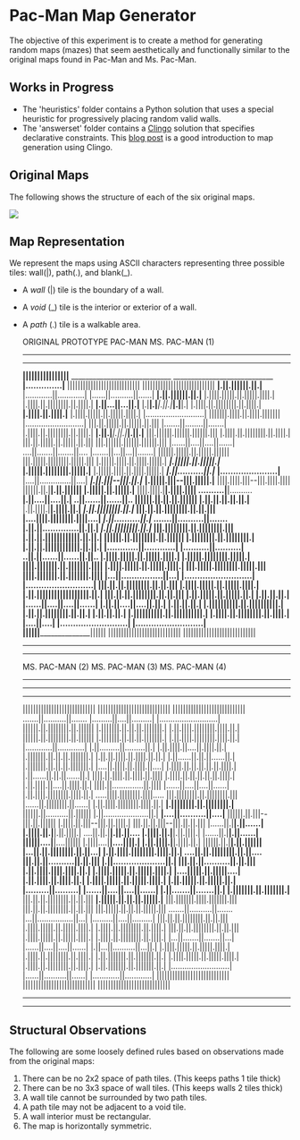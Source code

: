 
Pac-Man Map Generator
=====================

The objective of this experiment is to create a method for generating random
maps (mazes) that seem aesthetically and functionally similar to the original
maps found in Pac-Man and Ms. Pac-Man.

Works in Progress
-----------------

- The 'heuristics' folder contains a Python solution that uses a special heuristic for progressively placing random valid walls.
- The 'answerset' folder contains a [Clingo](http://potassco.sourceforge.net/#clingo) solution that specifies declarative constraints.  This [blog post](http://eis-blog.ucsc.edu/2011/10/map-generation-speedrun/) is a good introduction to map generation using Clingo.


Original Maps
-------------

The following shows the structure of each of the six original maps.

<a href="https://github.com/shaunew/Pac-Man/raw/gh-pages/mapgen/origmaps_2x.png"><img src="https://github.com/shaunew/Pac-Man/raw/gh-pages/mapgen/origmaps_1x.png"/></a>


Map Representation
------------------

We represent the maps using ASCII characters representing three possible tiles: wall(|), path(.), and blank(_).

- A *wall* (|) tile is the boundary of a wall.
- A *void* (_) tile is the interior or exterior of a wall.
- A *path* (.) tile is a walkable area.


    ORIGINAL PROTOTYPE             PAC-MAN                        MS. PAC-MAN (1)
    ____________________________   ____________________________   ____________________________
    ____________________________   ____________________________   ____________________________
    ______||||||||||||||||______   ____________________________   ____________________________
    ______|..............|______   ||||||||||||||||||||||||||||   ||||||||||||||||||||||||||||
    ______|.||.||||||.||.|______   |............||............|   |......||..........||......|
    ______|.||.||||||.||.|______   |.||||.|||||.||.|||||.||||.|   |.||||.||.||||||||.||.||||.|
    ______|.||...||...||.|______   |.|__|.|___|.||.|___|.|__|.|   |.||||.||.||||||||.||.||||.|
    ______|.||||.||.||||.|______   |.||||.|||||.||.|||||.||||.|   |..........................|
    |||||||.||||.||.||||.|||||||   |..........................|   |||.||.|||||.||.|||||.||.|||
    |.......||........||.......|   |.||||.||.||||||||.||.||||.|   __|.||.|___|.||.|___|.||.|__
    |||.||||||.||||||.||||||.|||   |.||||.||.||||||||.||.||||.|   |||.||.|||||.||.|||||.||.|||
    |||.||||||.||||||.||||||.|||   |......||....||....||......|   ....||.......||.......||....
    |.......||...||...||.......|   ||||||.|||||.||.|||||.||||||   |||.|||||.||||||||.|||||.|||
    |.|||||.||||.||.||||.|||||.|   _____|.|||||.||.|||||.|_____   __|.|||||.||||||||.|||||.|__
    |.|||||.||||.||.||||.|||||.|   _____|.||..........||.|_____   __|......................|__
    |....||..............||....|   _____|.||.|||--|||.||.|_____   __|.|||||.|||--|||.|||||.|__
    ||||.||||.|||--|||.||||.||||   ||||||.||.|______|.||.||||||   __|.|||||.|______|.|||||.|__
    ||||.||||.|______|.||||.||||   ..........|______|..........   __|.||....|______|....||.|__
    ..||......|______|......||..   ||||||.||.|______|.||.||||||   __|.||.||.|______|.||.||.|__
    |.||.||||.|______|.||||.||.|   _____|.||.||||||||.||.|_____   |||.||.||.||||||||.||.||.|||
    |....||||.||||||||.||||....|   _____|.||..........||.|_____   .......||..........||.......
    |.||.||..............||.||.|   _____|.||.||||||||.||.|_____   |||.||||||||.||.||||||||.|||
    |.||.||.||||||||||||.||.||.|   ||||||.||.||||||||.||.||||||   __|.||||||||.||.||||||||.|__
    |.||.||.||||||||||||.||.||.|   |............||............|   __|..........||..........|__
    ..||.||......||......||.||..   |.||||.|||||.||.|||||.||||.|   __|.|||||.||||||||.|||||.|__
    ||||.|||||||.||.|||||||.||||   |.||||.|||||.||.|||||.||||.|   |||.|||||.||||||||.|||||.|||
    ||||.|||||||.||.|||||||.||||   |...||................||...|   |..........................|
    |..........................|   |||.||.||.||||||||.||.||.|||   |.||||.|||||.||.|||||.||||.|
    |.||.||||||||||||||||||.||.|   |||.||.||.||||||||.||.||.|||   |.|__|.|||||.||.|||||.|__|.|
    |.||.|________________|.||.|   |......||....||....||......|   |.|__|.||....||....||.|__|.|
    |.||.|________________|.||.|   |.||||||||||.||.||||||||||.|   |.|__|.||.||||||||.||.|__|.|
    |.||.|________________|.||.|   |.||||||||||.||.||||||||||.|   |.||||.||.||||||||.||.||||.|
    |....|________________|....|   |..........................|   |..........................|
    ||||||________________||||||   ||||||||||||||||||||||||||||   ||||||||||||||||||||||||||||
    ____________________________   ____________________________   ____________________________
    ____________________________   ____________________________   ____________________________
    
    
    MS. PAC-MAN (2)                MS. PAC-MAN (3)                MS. PAC-MAN (4)
    ____________________________   ____________________________   ____________________________
    ____________________________   ____________________________   ____________________________
    ____________________________   ____________________________   ____________________________
    ||||||||||||||||||||||||||||   ||||||||||||||||||||||||||||   ||||||||||||||||||||||||||||
    .......||..........||.......   |.........||....||.........|   |..........................|
    ||||||.||.||||||||.||.||||||   |.|||||||.||.||.||.|||||||.|   |.||.||||.||||||||.||||.||.|
    ||||||.||.||||||||.||.||||||   |.|||||||.||.||.||.|||||||.|   |.||.||||.||||||||.||||.||.|
    |............||............|   |.||.........||.........||.|   |.||.||||.||....||.||||.||.|
    |.|||||||.||.||.||.|||||||.|   |.||.||.||||.||.||||.||.||.|   |.||......||.||.||......||.|
    |.|||||||.||.||.||.|||||||.|   |....||.||||.||.||||.||....|   |.||||.||.||.||.||.||.||||.|
    |.||......||.||.||......||.|   ||||.||.||||.||.||||.||.||||   |.||||.||.||.||.||.||.||||.|
    |.||.||||.||....||.||||.||.|   ||||.||..............||.||||   |......||....||....||......|
    |.||.||||.||||||||.||||.||.|   .....||||.||||||||.||||.....   |||.||||||||.||.||||||||.|||
    |......||.||||||||.||......|   |.||.||||.||||||||.||||.||.|   __|.||||||||.||.||||||||.|__
    ||||||.||..........||.||||||   |.||....................||.|   __|....||..........||....|__
    ||||||.||.|||--|||.||.||||||   |.||||.||.|||--|||.||.||||.|   |||.||.||.|||--|||.||.||.|||
    |......||.|______|.||......|   |.||||.||.|______|.||.||||.|   ....||.||.|______|.||.||....
    |.||||.||.|______|.||.||||.|   |......||.|______|.||......|   ||||||....|______|....||||||
    |.||||....|______|....||||.|   |.||.||||.|______|.||||.||.|   ||||||.||.|______|.||.||||||
    |...||.||.||||||||.||.||...|   |.||.||||.||||||||.||||.||.|   ....||.||.||||||||.||.||....
    |||.||.||..........||.||.|||   |.||....................||.|   |||.||.||..........||.||.|||
    __|.||.||||.||||.||||.||.|__   |.||||.|||||.||.|||||.||||.|   __|....|||||.||.|||||....|__
    __|.||.||||.|__|.||||.||.|__   |.||||.|||||.||.|||||.||||.|   __|.||.|||||.||.|||||.||.|__
    __|.........|__|.........|__   |......||....||....||......|   __|.||.......||.......||.|__
    __|.|||||||.|__|.|||||||.|__   |||.||.||.||||||||.||.||.|||   __|.|||||.||.||.||.|||||.|__
    |||.|||||||.||||.|||||||.|||   |||.||.||.||||||||.||.||.|||   |||.|||||.||.||.||.|||||.|||
    .......||..........||.......   |...||................||...|   |.........||....||.........|
    |||.||.||.||||||||.||.||.|||   |.||||.|||||.||.|||||.||||.|   |.||||.||.||||||||.||.||||.|
    |||.||.||.||||||||.||.||.|||   |.||||.|||||.||.|||||.||||.|   |.||||.||.||||||||.||.||||.|
    |...||.......||.......||...|   |......||....||....||......|   |.||...||..........||...||.|
    |.||||.|||||.||.|||||.||||.|   |.||||.||.||||||||.||.||||.|   |.||.|||||||.||.|||||||.||.|
    |.||||.|||||.||.|||||.||||.|   |.||||.||.||||||||.||.||||.|   |.||.|||||||.||.|||||||.||.|
    |..........................|   |......||..........||......|   |............||............|
    ||||||||||||||||||||||||||||   ||||||||||||||||||||||||||||   ||||||||||||||||||||||||||||
    ____________________________   ____________________________   ____________________________
    ____________________________   ____________________________   ____________________________

Structural Observations
-----------------------

The following are some loosely defined rules based on observations made from the original maps:

1. There can be no 2x2 space of path tiles. (This keeps paths 1 tile thick)
2. There can be no 3x3 space of wall tiles. (This keeps walls 2 tiles thick)
3. A wall tile cannot be surrounded by two path tiles.
4. A path tile may not be adjacent to a void tile.
5. A wall interior must be rectangular. 
6. The map is horizontally symmetric.
